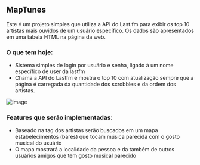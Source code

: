 ## MapTunes

Este é um projeto simples que utiliza a API do Last.fm para exibir os top 10 artistas mais ouvidos de um usuário específico. Os dados são apresentados em uma tabela HTML na página da web.

### O que tem hoje:
- Sistema simples de login por usuário e senha, ligado à um nome específico de user da lastfm  
- Chama a API do Lastfm e mostra o top 10 com atualização sempre que a página é carregada da quantidade dos scrobbles e da ordem dos artistas.

![image](https://github.com/tiago3186/LastfmDisplay/assets/132753395/a04d0b00-7853-4971-86d6-2b14675f4137)


### Features que serão implementadas:
- Baseado na tag dos artistas serão buscados em um mapa estabelecimentos (bares) que tocam música parecida com o gosto musical do usuário
- O mapa mostrará a localidade da pessoa e da também de outros usuários amigos que tem gosto musical parecido  
